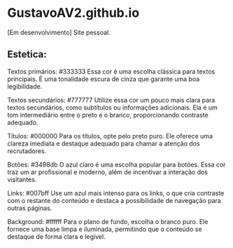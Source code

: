 # GustavoAV2.github.io
[Em desenvolvimento] Site pessoal.

## Estetica:
Textos primários: #333333
Essa cor é uma escolha clássica para textos principais. É uma tonalidade escura de cinza que garante uma boa legibilidade.

Textos secundários: #777777
Utilize essa cor um pouco mais clara para textos secundários, como subtítulos ou informações adicionais. Ela é um tom intermediário entre o preto e o branco, proporcionando contraste adequado.

Títulos: #000000
Para os títulos, opte pelo preto puro. Ele oferece uma clareza imediata e destaque adequado para chamar a atenção dos recrutadores.

Botões: #3498db
O azul claro é uma escolha popular para botões. Essa cor traz um ar profissional e moderno, além de incentivar a interação dos visitantes.

Links: #007bff
Use um azul mais intenso para os links, o que cria contraste com o restante do conteúdo e destaca a possibilidade de navegação para outras páginas.

Background: #ffffff
Para o plano de fundo, escolha o branco puro. Ele fornece uma base limpa e iluminada, permitindo que o conteúdo se destaque de forma clara e legível.